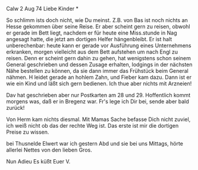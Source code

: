  Calw 2 Aug 74
Liebe Kinder <Fried>*

So schlimm ists doch nicht, wie Du meinst. Z.B. von Bas ist noch nichts an Hesse gekommen über seine Reise. Er aber scheint gern zu reisen, obwohl er gerade im Bett liegt, nachdem er für heute eine Miss.stunde in Nag angesagt hatte, die jetzt am dortigen Helfer hängenbleibt. Er ist halt unberechenbar: heute kann er gerade vor Ausführung eines Unternehmens erkranken, morgen vielleicht aus dem Bett aufstehen um nach Engl zu reisen. Denn er scheint gern dahin zu gehen, hat wenigstens schon seinem General geschrieben und dessen Zusage erhalten, lodgings in der nächsten Nähe bestellen zu können, da sie dann immer das Frühstück beim General nähmen. H leidet gerade an hohlem Zahn, und Fieber kam dazu. Dann ist er wie ein Kind und läßt sich gern bedienen. Ich thue aber nichts mit Arzneien!

Dav hat geschrieben aber nur Postkarten am 28 und 29. Hoffentlich kommt morgens was, daß er in Bregenz war. Fr's lege ich Dir bei, sende aber bald zurück!

Von Herm kam nichts diesmal. Mit Mamas Sache befasse Dich nicht zuviel, ich weiß nicht ob das der rechte Weg ist. Das erste ist mir die dortigen Preise zu wissen.

bei Thusnelde Elwert war ich gestern Abd und sie bei uns Mittags, hörte allerlei Nettes von den lieben Gros.

 Nun Adieu Es küßt Euer
 V.
